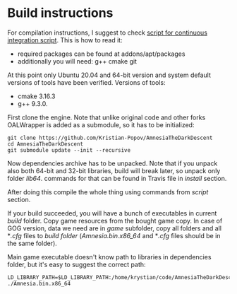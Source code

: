 # Build instructions

For compilation instructions, I suggest to check [script for continuous integration script](.travis.yml). This is how to read it:
- required packages can be found at addons/apt/packages
- additionally you will need: g++ cmake git

At this point only Ubuntu 20.04 and 64-bit version and system default versions of tools have been verified. Versions of tools:
- cmake 3.16.3
- g++ 9.3.0.

First clone the engine. Note that unlike original code and other forks OALWrapper is added as a submodule, so it has to be initialized:
```
git clone https://github.com/Kristian-Popov/AmnesiaTheDarkDescent
cd AmnesiaTheDarkDescent
git submodule update --init --recursive
```
Now dependencies archive has to be unpacked. Note that if you unpack also both 64-bit and 32-bit libraries, build will break later, so unpack only folder *lib64*. commands for that can be found in Travis file in *install* section.

After doing this compile the whole thing using commands from *script* section.

If your build succeeded, you will have a bunch of executables in current *build* folder. Copy game resources from the bought game copy. In case of GOG version, data we need are in *game* subfolder, copy all folders and all **.cfg* files to *build folder* (*Amnesia.bin.x86_64* and **.cfg* files should be in the same folder).

Main game executable doesn't know path to libraries in dependencies folder, but it's easy to suggest the correct path:

```
LD_LIBRARY_PATH=$LD_LIBRARY_PATH:/home/krystian/code/AmnesiaTheDarkDescent/HPL2/dependencies/lib/linux/lib64 ./Amnesia.bin.x86_64
```
